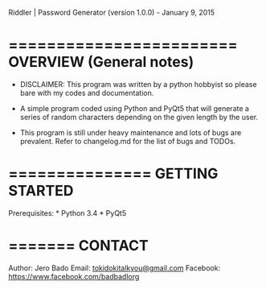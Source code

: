 Riddler | Password Generator (version 1.0.0) - January 9, 2015

========================
OVERVIEW (General notes)
========================
* DISCLAIMER: This program was written by a python hobbyist so please bare with my codes and
  documentation.

* A simple program coded using Python and PyQt5 that will generate a series of random characters
  depending on the given length by the user.

* This program is still under heavy maintenance and lots of bugs are prevalent. Refer to changelog.md
  for the list of bugs and TODOs.

===============
GETTING STARTED
===============
Prerequisites:
    * Python 3.4
    * PyQt5

=======
CONTACT
=======
Author: Jero Bado
Email: tokidokitalkyou@gmail.com
Facebook: https://www.facebook.com/badbadlorg
